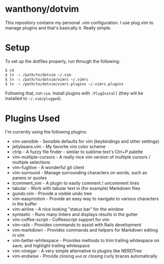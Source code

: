 # wanthony/dotvim

This repository contains my personal .vim configuration.  I use plug.vim to manage plugins and that's basically it.  Really simple.

# Setup

To set up the dotfiles properly, run through the following:

```bash
$ cd
$ ln -s /path/to/dotvim ~/.vim
$ ln -s /path/to/dotvim/vimrc ~/.vimrc
$ ln -s /path/to/dotvim/vimrc.plugins ~/.vimrc.plugins
```

Following that, run `vim`.  Install plugins with `:PlugInstall` (they will be installed to `~/.vim/plugged`).

# Plugins Used

I'm currently using the following plugins:

* vim-sensible - Sensible defaults for vim (keybindings and other settings)
* jellybeans.vim - My favorite vim color scheme
* ctrlp - A fuzzy file finder - similar to sublime text's Ctrl+P palette
* vim-multiple-cursors - A really nice vim version of multiple cursors / multiple selections
* vim-fugitive - A wonderful git client
* vim-surround - Manage surrounding characters on words, such as parens or quotes
* tcomment_vim - A plugin to easily comment / uncomment lines
* tabular - Work with tabular text in (for example) Markdown files
* gundo.vim - Provide a visible undo tree
* vim-easymotion - Provide an easy way to navigate to various characters in the buffer
* vim-airline - A nice looking "status bar" for the window
* syntastic - Runs many linters and displays results in the gutter
* vim-coffee-script - Coffeescript support for vim
* vim-rails - Provides commands to assist with Rails development
* vim-markdown - Provides commands and helpers for Markdown editing in vim
* vim-better-whitespace - Provides methods to trim trailing whitespace on save, and highlight
  trailing whitespace
* vim-vinegar - A very simple alternative to plugins like NERDTree
* vim-endwise - Provide closing `end` or closing curly braces automatically
